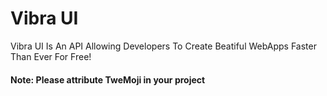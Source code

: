 # Vibra UI
Vibra UI Is An API Allowing Developers To Create Beatiful WebApps Faster Than Ever For Free!
#### Note: Please attribute TweMoji in your project

